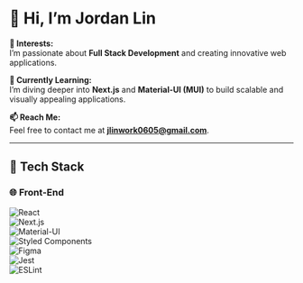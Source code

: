 # 👋 Hi, I’m Jordan Lin  

**👀 Interests:**  
I’m passionate about **Full Stack Development** and creating innovative web applications.

**🌱 Currently Learning:**  
I’m diving deeper into **Next.js** and **Material-UI (MUI)** to build scalable and visually appealing applications.

**📫 Reach Me:**  
Feel free to contact me at **[jlinwork0605@gmail.com](mailto:jlinwork0605@gmail.com)**.  

---

## 🚀 Tech Stack  

### 🌐 Front-End  
![React](https://img.shields.io/badge/-React-61DAFB?logo=react&logoColor=white&style=flat)  
![Next.js](https://img.shields.io/badge/-Next.js-000000?logo=next.js&logoColor=white&style=flat)  
![Material-UI](https://img.shields.io/badge/-Material--UI-007FFF?logo=mui&logoColor=white&style=flat)  
![Styled Components](https://img.shields.io/badge/-Styled%20Components-DB7093?logo=styled-components&logoColor=white&style=flat)  
![Figma](https://img.shields.io/badge/-Figma-F24E1E?logo=figma&logoColor=white&style=flat)  
![Jest](https://img.shields.io/badge/-Jest-C21325?logo=jest&logoColor=white&style=flat)  
![ESLint](https://img.shields.io/badge/-ESLint-4B32C3?logo=eslint&logoColor=white&style=flat)  
